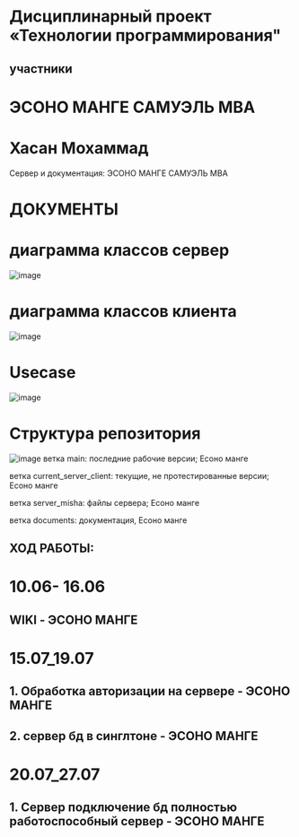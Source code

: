 # Дисциплинарный проект «Технологии программирования"
## участники
# ЭСОНО МАНГЕ САМУЭЛЬ MBA
# Хасан Мохаммад
Сервер и документация: ЭСОНО МАНГЕ САМУЭЛЬ MBA
# ДОКУМЕНТЫ
# диаграмма классов сервер
![image](https://github.com/user-attachments/assets/3f63945b-353c-455e-91f7-8eb98ff64256)
# диаграмма классов клиента
![image](https://github.com/user-attachments/assets/f3902cba-7e04-42af-8668-cb05818e8ca0)
# Usecase
![image](https://github.com/user-attachments/assets/0e892c42-793b-42e7-9865-80852da481a5)
# Структура репозитория
![image](https://github.com/user-attachments/assets/20ed0d42-4be6-4daa-8bb9-1f4daeb2a650)
ветка main: последние рабочие версии;  Есоно манге

ветка current_server_client: текущие, не протестированные версии;  Есоно манге

ветка server_misha: файлы сервера; Есоно манге

ветка documents: документация, Есоно манге

## ХОД РАБОТЫ:
# 10.06- 16.06
## WIKI - ЭСОНО МАНГЕ
# 15.07_19.07
## 1. Обработка авторизации на сервере - ЭСОНО МАНГЕ
## 2. сервер бд в синглтоне - ЭСОНО МАНГЕ
# 20.07_27.07
## 1. Сервер подключение бд полностью работоспособный сервер - ЭСОНО МАНГЕ 
